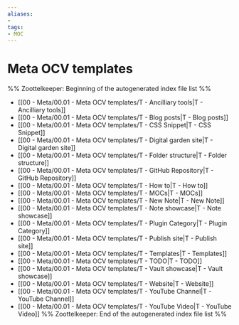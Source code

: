 ```yaml
---
aliases:
- 
tags:
- MOC
---
```


# Meta OCV templates

%% Zoottelkeeper: Beginning of the autogenerated index file list  %%
-  [[00 - Meta/00.01 - Meta OCV templates/T - Ancilliary tools|T - Ancilliary tools]]
-  [[00 - Meta/00.01 - Meta OCV templates/T - Blog posts|T - Blog posts]]
-  [[00 - Meta/00.01 - Meta OCV templates/T - CSS Snippet|T - CSS Snippet]]
-  [[00 - Meta/00.01 - Meta OCV templates/T - Digital garden site|T - Digital garden site]]
-  [[00 - Meta/00.01 - Meta OCV templates/T - Folder structure|T - Folder structure]]
-  [[00 - Meta/00.01 - Meta OCV templates/T - GitHub Repository|T - GitHub Repository]]
-  [[00 - Meta/00.01 - Meta OCV templates/T - How to|T - How to]]
-  [[00 - Meta/00.01 - Meta OCV templates/T - MOCs|T - MOCs]]
-  [[00 - Meta/00.01 - Meta OCV templates/T - New Note|T - New Note]]
-  [[00 - Meta/00.01 - Meta OCV templates/T - Note showcase|T - Note showcase]]
-  [[00 - Meta/00.01 - Meta OCV templates/T - Plugin Category|T - Plugin Category]]
-  [[00 - Meta/00.01 - Meta OCV templates/T - Publish site|T - Publish site]]
-  [[00 - Meta/00.01 - Meta OCV templates/T - Templates|T - Templates]]
-  [[00 - Meta/00.01 - Meta OCV templates/T - TODO|T - TODO]]
-  [[00 - Meta/00.01 - Meta OCV templates/T - Vault showcase|T - Vault showcase]]
-  [[00 - Meta/00.01 - Meta OCV templates/T - Website|T - Website]]
-  [[00 - Meta/00.01 - Meta OCV templates/T - YouTube Channel|T - YouTube Channel]]
-  [[00 - Meta/00.01 - Meta OCV templates/T - YouTube Video|T - YouTube Video]]
%% Zoottelkeeper: End of the autogenerated index file list  %%

